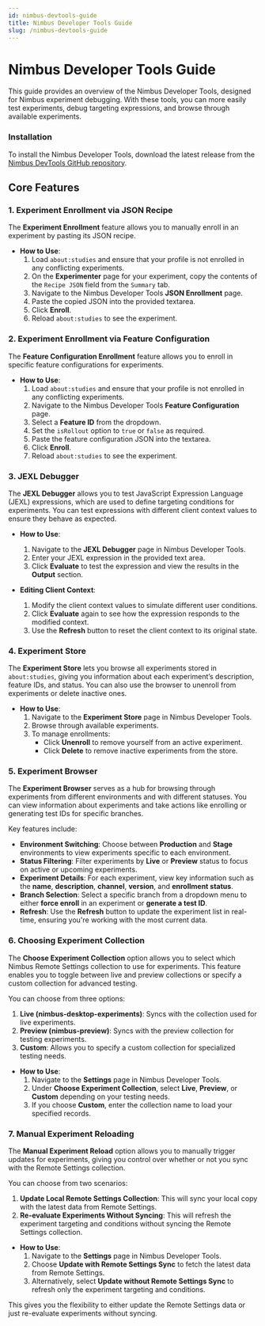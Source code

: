```yaml
---
id: nimbus-devtools-guide
title: Nimbus Developer Tools Guide
slug: /nimbus-devtools-guide
---
```


# Nimbus Developer Tools Guide

This guide provides an overview of the Nimbus Developer Tools, designed for Nimbus experiment debugging. With these tools, you can more easily test experiments, debug targeting expressions, and browse through available experiments.

### Installation

To install the Nimbus Developer Tools, download the latest release from the [Nimbus DevTools GitHub repository](https://github.com/mozilla-extensions/nimbus-devtools/releases).

## Core Features

### 1. Experiment Enrollment via JSON Recipe

The **Experiment Enrollment** feature allows you to manually enroll in an experiment by pasting its JSON recipe.

- **How to Use**:
  1. Load `about:studies` and ensure that your profile is not enrolled in any conflicting experiments.
  2. On the **Experimenter** page for your experiment, copy the contents of the `Recipe JSON` field from the `Summary` tab.
  3. Navigate to the Nimbus Developer Tools **JSON Enrollment** page.
  4. Paste the copied JSON into the provided textarea.
  5. Click **Enroll**.
  6. Reload `about:studies` to see the experiment.

### 2. Experiment Enrollment via Feature Configuration

The **Feature Configuration Enrollment** feature allows you to enroll in specific feature configurations for experiments.

- **How to Use**:
  1. Load `about:studies` and ensure that your profile is not enrolled in any conflicting experiments.
  2. Navigate to the Nimbus Developer Tools **Feature Configuration** page.
  3. Select a **Feature ID** from the dropdown.
  4. Set the `isRollout` option to `true` or `false` as required.
  5. Paste the feature configuration JSON into the textarea.
  6. Click **Enroll**.
  7. Reload `about:studies` to see the experiment.

### 3. JEXL Debugger

The **JEXL Debugger** allows you to test JavaScript Expression Language (JEXL) expressions, which are used to define targeting conditions for experiments. You can test expressions with different client context values to ensure they behave as expected.

- **How to Use**:
  1. Navigate to the **JEXL Debugger** page in Nimbus Developer Tools.
  2. Enter your JEXL expression in the provided text area.
  3. Click **Evaluate** to test the expression and view the results in the **Output** section.
  
- **Editing Client Context**:
  1. Modify the client context values to simulate different user conditions.
  2. Click **Evaluate** again to see how the expression responds to the modified context.
  3. Use the **Refresh** button to reset the client context to its original state.

### 4. Experiment Store

The **Experiment Store** lets you browse all experiments stored in `about:studies`, giving you information about each experiment’s description, feature IDs, and status. You can also use the browser to unenroll from experiments or delete inactive ones.

- **How to Use**:
  1. Navigate to the **Experiment Store** page in Nimbus Developer Tools.
  2. Browse through available experiments.
  3. To manage enrollments:
     - Click **Unenroll** to remove yourself from an active experiment.
     - Click **Delete** to remove inactive experiments from the store.

### 5. Experiment Browser

The **Experiment Browser** serves as a hub for browsing through experiments from different environments and with different statuses. You can view information about experiments and take actions like enrolling or generating test IDs for specific branches.

Key features include:
- **Environment Switching**: Choose between **Production** and **Stage** environments to view experiments specific to each environment.
- **Status Filtering**: Filter experiments by **Live** or **Preview** status to focus on active or upcoming experiments.
- **Experiment Details**: For each experiment, view key information such as the **name**, **description**, **channel**, **version**, and **enrollment status**.
- **Branch Selection**: Select a specific branch from a dropdown menu to either **force enroll** in an experiment or **generate a test ID**.
- **Refresh**: Use the **Refresh** button to update the experiment list in real-time, ensuring you're working with the most current data.


### 6. Choosing Experiment Collection

The **Choose Experiment Collection** option allows you to select which Nimbus Remote Settings collection to use for experiments. This feature enables you to toggle between live and preview collections or specify a custom collection for advanced testing.

You can choose from three options:
1. **Live (nimbus-desktop-experiments)**: Syncs with the collection used for live experiments.
2. **Preview (nimbus-preview)**: Syncs with the preview collection for testing experiments.
3. **Custom**: Allows you to specify a custom collection for specialized testing needs.

- **How to Use**:
  1. Navigate to the **Settings** page in Nimbus Developer Tools.
  2. Under **Choose Experiment Collection**, select **Live**, **Preview**, or **Custom** depending on your testing needs.
  3. If you choose **Custom**, enter the collection name to load your specified records.

### 7. Manual Experiment Reloading

The **Manual Experiment Reload** option allows you to manually trigger updates for experiments, giving you control over whether or not you sync with the Remote Settings collection.

You can choose from two scenarios:
1. **Update Local Remote Settings Collection**: This will sync your local copy with the latest data from Remote Settings.
2. **Re-evaluate Experiments Without Syncing**: This will refresh the experiment targeting and conditions without syncing the Remote Settings collection.

- **How to Use**:
  1. Navigate to the **Settings** page in Nimbus Developer Tools.
  2. Choose **Update with Remote Settings Sync** to fetch the latest data from Remote Settings.
  3. Alternatively, select **Update without Remote Settings Sync** to refresh only the experiment targeting and conditions.

This gives you the flexibility to either update the Remote Settings data or just re-evaluate experiments without syncing.
